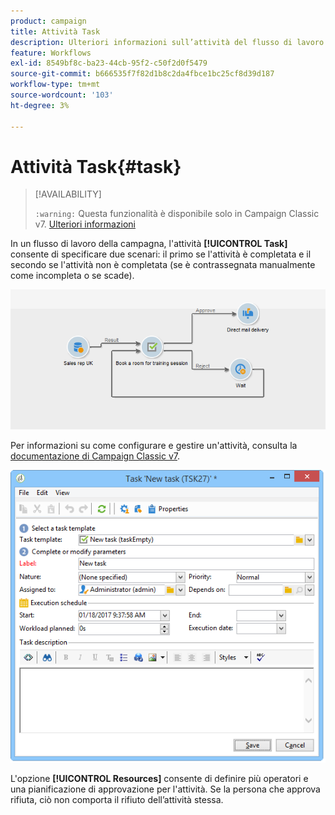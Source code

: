 ```yaml
---
product: campaign
title: Attività Task
description: Ulteriori informazioni sull’attività del flusso di lavoro Attività
feature: Workflows
exl-id: 8549bf8c-ba23-44cb-95f2-c50f2d0f5479
source-git-commit: b666535f7f82d1b8c2da4fbce1bc25cf8d39d187
workflow-type: tm+mt
source-wordcount: '103'
ht-degree: 3%

---
```


# Attività Task{#task}



>[!AVAILABILITY]
>
>`:warning:` Questa funzionalità è disponibile solo in Campaign Classic v7. [Ulteriori informazioni](../../mrm/using/creating-and-managing-tasks.md)

In un flusso di lavoro della campagna, l&#39;attività **[!UICONTROL Task]** consente di specificare due scenari: il primo se l&#39;attività è completata e il secondo se l&#39;attività non è completata (se è contrassegnata manualmente come incompleta o se scade).

![](assets/mrm_task_in_workflow.png)

Per informazioni su come configurare e gestire un&#39;attività, consulta la [documentazione di Campaign Classic v7](../../mrm/using/creating-and-managing-tasks.md).

![](assets/wkf_task_activity.png)

L&#39;opzione **[!UICONTROL Resources]** consente di definire più operatori e una pianificazione di approvazione per l&#39;attività. Se la persona che approva rifiuta, ciò non comporta il rifiuto dell’attività stessa.
